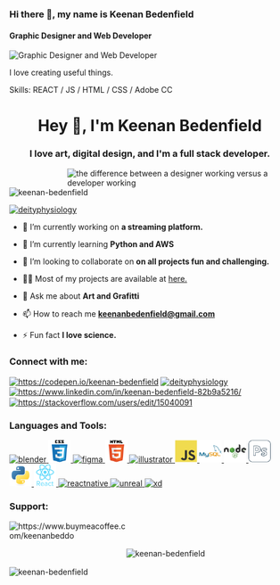 ### Hi there 👋, my name is Keenan Bedenfield
#### Graphic Designer and Web Developer
![Graphic Designer and Web Developer](https://pbs.twimg.com/profile_banners/2966266495/1672168202/1500x500)

I love creating useful things.

Skills: REACT / JS / HTML / CSS / Adobe CC






<h1 align="center">Hey 👋, I'm Keenan Bedenfield</h1>
<h3 align="center">I love art, digital design, and I'm a full stack developer.</h3>
<img align="right" alt="the difference between a designer working versus a developer working" width="400" src="https://media1.giphy.com/media/9LQHvkbIzTSLe/giphy.gif">

<p align="left"> <img src="https://komarev.com/ghpvc/?username=keenan-bedenfield&label=Profile%20views&color=0e75b6&style=flat" alt="keenan-bedenfield" /> </p>

<p align="left"> <a href="https://twitter.com/deityphysiology" target="blank"><img src="https://img.shields.io/twitter/follow/deityphysiology?logo=twitter&style=for-the-badge" alt="deityphysiology" /></a> </p>

- 🔭 I’m currently working on **a streaming platform.**

- 🌱 I’m currently learning **Python and AWS**

- 👯 I’m looking to collaborate on **on all projects fun and challenging.**

- 👨‍💻 Most of my projects are available at [here.](here.)

- 💬 Ask me about **Art and Grafitti**

- 📫 How to reach me **keenanbedenfield@gmail.com**

- ⚡ Fun fact **I love science.**

<h3 align="left">Connect with me:</h3>
<p align="left">
<a href="https://codepen.io/https://codepen.io/keenan-bedenfield" target="blank"><img align="center" src="https://raw.githubusercontent.com/rahuldkjain/github-profile-readme-generator/master/src/images/icons/Social/codepen.svg" alt="https://codepen.io/keenan-bedenfield" height="30" width="40" /></a>
<a href="https://twitter.com/deityphysiology" target="blank"><img align="center" src="https://raw.githubusercontent.com/rahuldkjain/github-profile-readme-generator/master/src/images/icons/Social/twitter.svg" alt="deityphysiology" height="30" width="40" /></a>
<a href="https://linkedin.com/in/https://www.linkedin.com/in/keenan-bedenfield-82b9a5216/" target="blank"><img align="center" src="https://raw.githubusercontent.com/rahuldkjain/github-profile-readme-generator/master/src/images/icons/Social/linked-in-alt.svg" alt="https://www.linkedin.com/in/keenan-bedenfield-82b9a5216/" height="30" width="40" /></a>
<a href="https://stackoverflow.com/users/https://stackoverflow.com/users/edit/15040091" target="blank"><img align="center" src="https://raw.githubusercontent.com/rahuldkjain/github-profile-readme-generator/master/src/images/icons/Social/stack-overflow.svg" alt="https://stackoverflow.com/users/edit/15040091" height="30" width="40" /></a>
</p>

<h3 align="left">Languages and Tools:</h3>
<p align="left"> <a href="https://www.blender.org/" target="_blank" rel="noreferrer"> <img src="https://download.blender.org/branding/community/blender_community_badge_white.svg" alt="blender" width="40" height="40"/> </a> <a href="https://www.w3schools.com/css/" target="_blank" rel="noreferrer"> <img src="https://raw.githubusercontent.com/devicons/devicon/master/icons/css3/css3-original-wordmark.svg" alt="css3" width="40" height="40"/> </a> <a href="https://www.figma.com/" target="_blank" rel="noreferrer"> <img src="https://www.vectorlogo.zone/logos/figma/figma-icon.svg" alt="figma" width="40" height="40"/> </a> <a href="https://www.w3.org/html/" target="_blank" rel="noreferrer"> <img src="https://raw.githubusercontent.com/devicons/devicon/master/icons/html5/html5-original-wordmark.svg" alt="html5" width="40" height="40"/> </a> <a href="https://www.adobe.com/in/products/illustrator.html" target="_blank" rel="noreferrer"> <img src="https://www.vectorlogo.zone/logos/adobe_illustrator/adobe_illustrator-icon.svg" alt="illustrator" width="40" height="40"/> </a> <a href="https://developer.mozilla.org/en-US/docs/Web/JavaScript" target="_blank" rel="noreferrer"> <img src="https://raw.githubusercontent.com/devicons/devicon/master/icons/javascript/javascript-original.svg" alt="javascript" width="40" height="40"/> </a> <a href="https://www.mysql.com/" target="_blank" rel="noreferrer"> <img src="https://raw.githubusercontent.com/devicons/devicon/master/icons/mysql/mysql-original-wordmark.svg" alt="mysql" width="40" height="40"/> </a> <a href="https://nodejs.org" target="_blank" rel="noreferrer"> <img src="https://raw.githubusercontent.com/devicons/devicon/master/icons/nodejs/nodejs-original-wordmark.svg" alt="nodejs" width="40" height="40"/> </a> <a href="https://www.photoshop.com/en" target="_blank" rel="noreferrer"> <img src="https://raw.githubusercontent.com/devicons/devicon/master/icons/photoshop/photoshop-line.svg" alt="photoshop" width="40" height="40"/> </a> <a href="https://www.python.org" target="_blank" rel="noreferrer"> <img src="https://raw.githubusercontent.com/devicons/devicon/master/icons/python/python-original.svg" alt="python" width="40" height="40"/> </a> <a href="https://reactjs.org/" target="_blank" rel="noreferrer"> <img src="https://raw.githubusercontent.com/devicons/devicon/master/icons/react/react-original-wordmark.svg" alt="react" width="40" height="40"/> </a> <a href="https://reactnative.dev/" target="_blank" rel="noreferrer"> <img src="https://reactnative.dev/img/header_logo.svg" alt="reactnative" width="40" height="40"/> </a> <a href="https://unrealengine.com/" target="_blank" rel="noreferrer"> <img src="https://raw.githubusercontent.com/kenangundogan/fontisto/036b7eca71aab1bef8e6a0518f7329f13ed62f6b/icons/svg/brand/unreal-engine.svg" alt="unreal" width="40" height="40"/> </a> <a href="https://www.adobe.com/products/xd.html" target="_blank" rel="noreferrer"> <img src="https://cdn.worldvectorlogo.com/logos/adobe-xd.svg" alt="xd" width="40" height="40"/> </a> </p>

<h3 align="left">Support:</h3>
<p><a href="https://www.buymeacoffee.com/https://www.buymeacoffee.com/keenanbeddo"> <img align="left" src="https://cdn.buymeacoffee.com/buttons/v2/default-yellow.png" height="50" width="210" alt="https://www.buymeacoffee.com/keenanbeddo" /></a></p><br><br>

<p><img align="center" src="https://github-readme-stats.vercel.app/api/top-langs?username=keenan-bedenfield&show_icons=true&locale=en&layout=compact" alt="keenan-bedenfield" /></p>

<p><img align="center" src="https://github-readme-streak-stats.herokuapp.com/?user=keenan-bedenfield&" alt="keenan-bedenfield" /></p>
